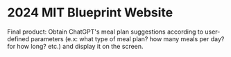 # 2024 MIT Blueprint Website 
Final product: Obtain ChatGPT's meal plan suggestions according to user-defined parameters (e.x: what type of meal plan? how many meals per day? for how long? etc.) and display it on the screen. 
